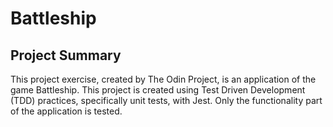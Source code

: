 # Battleship

## Project Summary
This project exercise, created by The Odin Project, is an application of the game Battleship. This project is created using Test Driven Development (TDD) practices, specifically unit tests, with Jest. Only the functionality part of the application is tested.